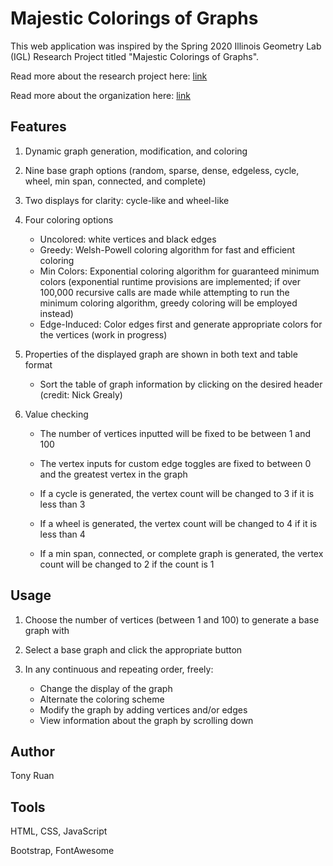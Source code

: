 # Majestic Colorings of Graphs

This web application was inspired by the Spring 2020 Illinois Geometry Lab (IGL) Research Project titled "Majestic Colorings of Graphs".

Read more about the research project here: [link](https://math.illinois.edu/research/igl/projects/spring/2020/majestic-colorings-graphs)

Read more about the organization here: [link](https://math.illinois.edu/research/igl)

## Features

1) Dynamic graph generation, modification, and coloring

2) Nine base graph options (random, sparse, dense, edgeless, cycle, wheel, min span, connected, and complete)

3) Two displays for clarity: cycle-like and wheel-like

4) Four coloring options

   * Uncolored: white vertices and black edges
   * Greedy: Welsh-Powell coloring algorithm for fast and efficient coloring
   * Min Colors: Exponential coloring algorithm for guaranteed minimum colors (exponential runtime provisions are implemented; if over 100,000 recursive calls are made while attempting to run the minimum coloring algorithm, greedy coloring will be employed instead)
   * Edge-Induced: Color edges first and generate appropriate colors for the vertices (work in progress)

5) Properties of the displayed graph are shown in both text and table format

   * Sort the table of graph information by clicking on the desired header (credit: Nick Grealy)

6) Value checking

   * The number of vertices inputted will be fixed to be between 1 and 100

   * The vertex inputs for custom edge toggles are fixed to between 0 and the greatest vertex in the graph

   * If a cycle is generated, the vertex count will be changed to 3 if it is less than 3

   * If a wheel is generated, the vertex count will be changed to 4 if it is less than 4

   * If a min span, connected, or complete graph is generated, the vertex count will be changed to 2 if the count is 1


## Usage

1) Choose the number of vertices (between 1 and 100) to generate a base graph with

2) Select a base graph and click the appropriate button

3) In any continuous and repeating order, freely:
   * Change the display of the graph
   * Alternate the coloring scheme
   * Modify the graph by adding vertices and/or edges
   * View information about the graph by scrolling down

## Author

Tony Ruan

## Tools

HTML, CSS, JavaScript

Bootstrap, FontAwesome
